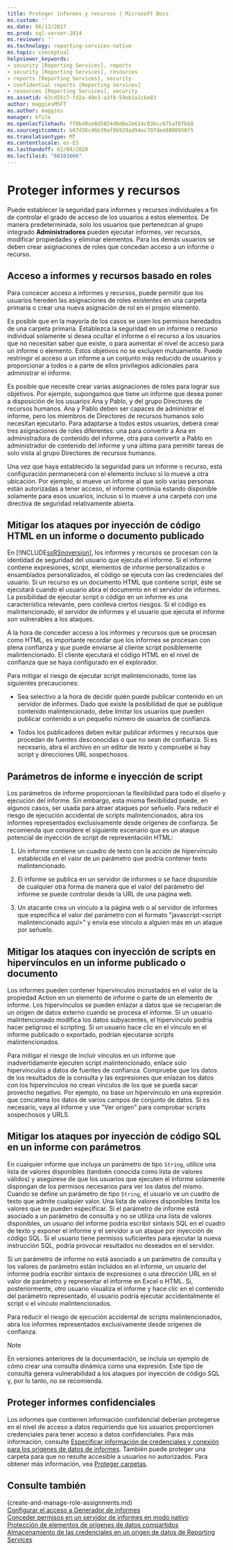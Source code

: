 ```yaml
---
title: Proteger informes y recursos | Microsoft Docs
ms.custom: ''
ms.date: 06/13/2017
ms.prod: sql-server-2014
ms.reviewer: ''
ms.technology: reporting-services-native
ms.topic: conceptual
helpviewer_keywords:
- security [Reporting Services], reports
- security [Reporting Services], resources
- reports [Reporting Services], security
- confidential reports [Reporting Services]
- resources [Reporting Services], security
ms.assetid: 63cd55c7-fd2a-49e3-a3f8-59eb1a1c6e83
author: maggiesMSFT
ms.author: maggies
manager: kfile
ms.openlocfilehash: ff0bd8ce8d5024d0d6e2e624c03bcc675af8fbb8
ms.sourcegitcommit: b87d36c46b39af8b929ad94ec707dee8800950f5
ms.translationtype: MT
ms.contentlocale: es-ES
ms.lasthandoff: 02/08/2020
ms.locfileid: "66101666"
---
```

# <a name="secure-reports-and-resources"></a>Proteger informes y recursos
  Puede establecer la seguridad para informes y recursos individuales a fin de controlar el grado de acceso de los usuarios a estos elementos. De manera predeterminada, solo los usuarios que pertenezcan al grupo integrado **Administradores** pueden ejecutar informes, ver recursos, modificar propiedades y eliminar elementos. Para los demás usuarios se deben crear asignaciones de roles que concedan acceso a un informe o recurso.  
  
## <a name="role-based-access-to-reports-and-resources"></a>Acceso a informes y recursos basado en roles  
 Para concecer acceso a informes y recursos, puede permitir que los usuarios hereden las asignaciones de roles existentes en una carpeta primaria o crear una nueva asignación de rol en el propio elemento.  
  
 Es posible que en la mayoría de los casos se usen los permisos heredados de una carpeta primaria. Establezca la seguridad en un informe o recurso individual solamente si desea ocultar el informe o el recurso a los usuarios que no necesitan saber que existe, o para aumentar el nivel de acceso para un informe o elemento. Estos objetivos no se excluyen mutuamente. Puede restringir el acceso a un informe a un conjunto más reducido de usuarios y proporcionar a todos o a parte de ellos privilegios adicionales para administrar el informe.  
  
 Es posible que necesite crear varias asignaciones de roles para lograr sus objetivos. Por ejemplo, supongamos que tiene un informe que desea poner a disposición de los usuarios Ana y Pablo, y del grupo Directores de recursos humanos. Ana y Pablo deben ser capaces de administrar el informe, pero los miembros de Directores de recursos humanos solo necesitan ejecutarlo. Para adaptarse a todos estos usuarios, deberá crear tres asignaciones de roles diferentes: una para convertir a Ana en administradora de contenido del informe, otra para convertir a Pablo en administrador de contenido del informe y una última para permitir tareas de solo vista al grupo Directores de recursos humanos.  
  
 Una vez que haya establecido la seguridad para un informe o recurso, esta configuración permanecerá con el elemento incluso si lo mueve a otra ubicación. Por ejemplo, si mueve un informe al que solo varias personas están autorizadas a tener acceso, el informe continúa estando disponible solamente para esos usuarios, incluso si lo mueve a una carpeta con una directiva de seguridad relativamente abierta.  
  
## <a name="mitigating-html-injection-attacks-in-a-published-report-or-document"></a>Mitigar los ataques por inyección de código HTML en un informe o documento publicado  
 En [!INCLUDE[ssRSnoversion](../../includes/ssrsnoversion-md.md)], los informes y recursos se procesan con la identidad de seguridad del usuario que ejecuta el informe. Si el informe contiene expresiones, script, elementos de informe personalizados o ensamblados personalizados, el código se ejecuta con las credenciales del usuario. Si un recurso es un documento HTML que contiene script, éste se ejecutará cuando el usuario abra el documento en el servidor de informes. La posibilidad de ejecutar script o código en un informe es una característica relevante, pero conlleva ciertos riesgos. Si el código es malintencionado, el servidor de informes y el usuario que ejecuta el informe son vulnerables a los ataques.  
  
 A la hora de conceder acceso a los informes y recursos que se procesan como HTML, es importante recordar que los informes se procesan con plena confianza y que puede enviarse al cliente script posiblemente malintencionado. El cliente ejecutará el código HTML en el nivel de confianza que se haya configurado en el explorador.  
  
 Para mitigar el riesgo de ejecutar script malintencionado, tome las siguientes precauciones:  
  
-   Sea selectivo a la hora de decidir quién puede publicar contenido en un servidor de informes. Dado que existe la posibilidad de que se publique contenido malintencionado, debe limitar los usuarios que pueden publicar contenido a un pequeño número de usuarios de confianza.  
  
-   Todos los publicadores deben evitar publicar informes y recursos que procedan de fuentes desconocidas o que no sean de confianza. Si es necesario, abra el archivo en un editor de texto y compruebe si hay script y direcciones URL sospechosos.  
  
## <a name="report-parameters-and-script-injection"></a>Parámetros de informe e inyección de script  
 Los parámetros de informe proporcionan la flexibilidad para todo el diseño y ejecución del informe. Sin embargo, esta misma flexibilidad puede, en algunos casos, ser usada para atraer ataques por señuelo. Para reducir el riesgo de ejecución accidental de scripts malintencionados, abra los informes representados exclusivamente desde orígenes de confianza. Se recomienda que considere el siguiente escenario que es un ataque potencial de inyección de script de representación HTML:  
  
1.  Un informe contiene un cuadro de texto con la acción de hipervínculo establecida en el valor de un parámetro que podría contener texto malintencionado.  
  
2.  El informe se publica en un servidor de informes o se hace disponible de cualquier otra forma de manera que el valor del parámetro del informe se puede controlar desde la URL de una página web.  
  
3.  Un atacante crea un vínculo a la página web o al servidor de informes que especifica el valor del parámetro con el formato "javascript:\<script malintencionado aquí>" y envía ese vínculo a alguien más en un ataque por señuelo.  
  
## <a name="mitigating-script-injection-attacks-in-a-hyperlink-in-a-published-report-or-document"></a>Mitigar los ataques con inyección de scripts en hipervínculos en un informe publicado o documento  
 Los informes pueden contener hipervínculos incrustados en el valor de la propiedad Action en un elemento de informe o parte de un elemento de informe. Los hipervínculos se pueden enlazar a datos que se recuperan de un origen de datos externo cuando se procesa el informe. Si un usuario malintencionado modifica los datos subyacentes, el hipervínculo podría hacer peligroso el scripting. Si un usuario hace clic en el vínculo en el informe publicado o exportado, podrían ejecutarse scripts malintencionados.  
  
 Para mitigar el riesgo de incluir vínculos en un informe que inadvertidamente ejecuten script malintencionado, enlace solo hipervínculos a datos de fuentes de confianza. Compruebe que los datos de los resultados de la consulta y las expresiones que enlazan los datos con los hipervínculos no crean vínculos de los que se pueda sacar provecho negativo. Por ejemplo, no base un hipervínculo en una expresión que concatena los datos de varios campos de conjunto de datos. Si es necesario, vaya al informe y use "Ver origen" para comprobar scripts sospechosos y URLS.  
  
## <a name="mitigating-sql-injection-attacks-in-a-parameterized-report"></a>Mitigar los ataques por inyección de código SQL en un informe con parámetros  
 En cualquier informe que incluya un parámetro de tipo `String`, utilice una lista de valores disponibles (también conocida como lista de valores válidos) y asegúrese de que los usuarios que ejecuten el informe solamente dispongan de los permisos necesarios para ver los datos del mismo. Cuando se define un parámetro de tipo `String`, el usuario ve un cuadro de texto que admite cualquier valor. Una lista de valores disponibles limita los valores que se pueden especificar. Si el parámetro de informe está asociado a un parámetro de consulta y no se utiliza una lista de valores disponibles, un usuario del informe podría escribir sintaxis SQL en el cuadro de texto y exponer el informe y el servidor a un ataque por inyección de código SQL. Si el usuario tiene permisos suficientes para ejecutar la nueva instrucción SQL, podría provocar resultados no deseados en el servidor.  
  
 Si un parámetro de informe no está asociado a un parámetro de consulta y los valores de parámetro están incluidos en el informe, un usuario del informe podría escribir sintaxis de expresiones o una dirección URL en el valor de parámetro y representar el informe en Excel o HTML. Si, posteriormente, otro usuario visualiza el informe y hace clic en el contenido del parámetro representado, el usuario podría ejecutar accidentalmente el script o el vínculo malintencionados.  
  
 Para reducir el riesgo de ejecución accidental de scripts malintencionados, abra los informes representados exclusivamente desde orígenes de confianza.  
  
> [!NOTE]  
>  En versiones anteriores de la documentación, se incluía un ejemplo de cómo crear una consulta dinámica como una expresión. Este tipo de consulta genera vulnerabilidad a los ataques por inyección de código SQL y, por lo tanto, no se recomienda.  
  
## <a name="securing-confidential-reports"></a>Proteger informes confidenciales  
 Los informes que contienen información confidencial deberían protegerse en el nivel de acceso a datos requiriendo que los usuarios proporcionen credenciales para tener acceso a datos confidenciales. Para más información, consulte [Especificar información de credenciales y conexión para los orígenes de datos de informes](../report-data/specify-credential-and-connection-information-for-report-data-sources.md). También puede proteger una carpeta para que no resulte accesible a usuarios no autorizados. Para obtener más información, vea [Proteger carpetas](secure-folders.md).  
  
## <a name="see-also"></a>Consulte también  
 (create-and-manage-role-assignments.md)   
 [Configurar el acceso a Generador de informes](../report-server/configure-report-builder-access.md)   
 [Conceder permisos en un servidor de informes en modo nativo](granting-permissions-on-a-native-mode-report-server.md)   
 [Protección de elementos de orígenes de datos compartidos](secure-shared-data-source-items.md)   
 [Almacenamiento de las credenciales en un origen de datos de Reporting Services](../report-data/store-credentials-in-a-reporting-services-data-source.md)  
  
  
